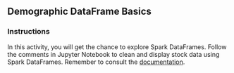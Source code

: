 ## Demographic DataFrame Basics

### Instructions

In this activity, you will get the chance to explore Spark DataFrames. Follow the comments in Jupyter Notebook to clean and display stock data using Spark DataFrames. Remember to consult the [documentation](http://spark.apache.org/docs/latest/api/python/index.html).
